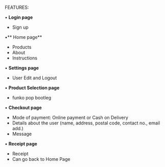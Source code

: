 FEATURES:

• **Login page**
  - Sign up

•** Home page**
  - Products
  - About
  - Instructions

• **Settings page**
  - User Edit and Logout
  
• **Product Selection page**
  - funko pop bootleg
  
• **Checkout page**
  - Mode of payment: Online payment or Cash on Delivery
  - Details about the user (name, address, postal code, contact no., email add.)
  - Message
  
• **Receipt page**
  - Receipt
  - Can go back to Home Page
